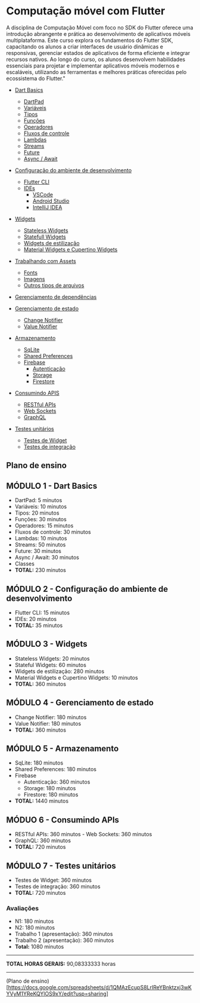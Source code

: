 # Computação móvel com Flutter

A disciplina de Computação Móvel com foco no SDK do Flutter oferece uma introdução abrangente e prática ao desenvolvimento de aplicativos móveis multiplataforma. Este curso explora os fundamentos do Flutter SDK, capacitando os alunos a criar interfaces de usuário dinâmicas e responsivas, gerenciar estados de aplicativos de forma eficiente e integrar recursos nativos. Ao longo do curso, os alunos desenvolvem habilidades essenciais para projetar e implementar aplicativos móveis modernos e escaláveis, utilizando as ferramentas e melhores práticas oferecidas pelo ecossistema do Flutter."


- [Dart Basics](dart-basics/README.md)
  - [DartPad](dart-basics/dartpad/README.md)
  - [Variáveis](dart-basics/variaveis/README.md)
  - [Tipos](dart-basics/tipos/README.md)
  - [Funções](dart-basics/funcoes/README.md)
  - [Operadores](dart-basics/operadores/README.md)
  - [Fluxos de controle](dart-basics/fluxos-de-controle/README-de-controle.md)
  - [Lambdas](dart-basics/lambdas/README.md)
  - [Streams](dart-basics/streams/README.md)
  - [Future](dart-basics/future/README.md)
  - [Async / Await](dart-basics/async-await/README-await.md)

- [Configuração do ambiente de desenvolvimento](configuracao-do-ambiente-de-desenvolvimento/README.md)
  - [Flutter CLI](configuracao-do-ambiente-de-desenvolvimento/flutter-cli/README.md)
  - [IDEs](configuracao-do-ambiente-de-desenvolvimento/ides/README.md)
    - [VSCode](configuracao-do-ambiente-de-desenvolvimento/vscode/README.md)
    - [Android Studio](configuracao-do-ambiente-de-desenvolvimento/android-studio/README.md)
    - [IntelliJ IDEA](configuracao-do-ambiente-de-desenvolvimento/intellij-idea/README.md)

- [Widgets](widgets/README.md)
  - [Stateless Widgets](widgets/stateless-widgets/README.md)
  - [Statefull Widgets](widgets/statefull-widgets/README.md)
  - [Widgets de estilização](widgets/widgets-de-estilizacao/README.md)
  - [Material Widgets e Cupertino Widgets](widgets/material-cupertino-widgets/README.md)

- [Trabalhando com Assets](trabalhando-com-assets/README.md)
  - [Fonts](trabalhando-com-assets/fonts/README.md)
  - [Imagens](trabalhando-com-assets/imagens/README.md)
  - [Outros tipos de arquivos](trabalhando-com-assets/outros-tipos-de-arquivos/README.md)

- [Gerenciamento de dependências](gerenciamento-de-dependencias/README.md)

- [Gerenciamento de estado](gerenciamento-de-estado/README.md)
  - [Change Notifier](gerenciamento-de-estado/change-notifier/README.md)
  - [Value Notifier](gerenciamento-de-estado/value-notifier/README.md)

- [Armazenamento](armazenamento/README.md)
  - [SqLite](armazenamento/sqlite/README.md)
  - [Shared Preferences](armazenamento/shared-preferences/README.md)
  - [Firebase](armazenamento/firebase/README.md)
    - [Autenticação](armazenamento/firebase/autenticacao/README.md)
    - [Storage](armazenamento/firebase/armazenamento/storage/README.md)
    - [Firestore](armazenamento/firebase/armazenamento/firestore/README.md)

- [Consumindo APIS](consumindo-apis/README.md)
  - [RESTful APIs](consumindo-apis/restful-apis/README.md)
  - [Web Sockets](consumindo-apis/web-sockets/README.md)
  - [GraphQL](consumindo-apis/graphql/README.md)

- [Testes unitários](testes-unitarios/README.md)
  - [Testes de Widget](testes-unitarios/testes-de-widget/README.md)
  - [Testes de integração](testes-unitarios/testes-de-integracao/README.md)



## Plano de ensino

## MÓDULO 1 - Dart Basics

- DartPad: 5 minutos
- Variáveis: 10 minutos
- Tipos: 20 minutos
- Funções: 30 minutos
- Operadores: 15 minutos
- Fluxos de controle: 30 minutos
- Lambdas: 10 minutos
- Streams: 50 minutos
- Future: 30 minutos
- Async / Await: 30 minutos
- Classes
- **TOTAL:** 230 minutos

## MÓDULO 2 - Configuração do ambiente de desenvolvimento

- Flutter CLI: 15 minutos
- IDEs: 20 minutos
- **TOTAL:** 35 minutos

## MÓDULO 3 - Widgets

- Stateless Widgets: 20 minutos
- Stateful Widgets: 60 minutos
- Widgets de estilização: 280 minutos
- Material Widgets e Cupertino Widgets: 10 minutos
- **TOTAL:** 360 minutos

## MÓDULO 4 - Gerenciamento de estado

- Change Notifier: 180 minutos
- Value Notifier: 180 minutos
- **TOTAL:** 360 minutos

## MÓDULO 5 - Armazenamento

- SqLite: 180 minutos
- Shared Preferences: 180 minutos
- Firebase
  - Autenticação: 360 minutos
  - Storage: 180 minutos
  - Firestore: 180 minutos
- **TOTAL:** 1440 minutos

## MÓDUO 6 - Consumindo APIs

- RESTful APIs: 360 minutos - Web Sockets: 360 minutos
- GraphQL: 360 minutos
- **TOTAL:** 720 minutos

## MÓDULO 7 - Testes unitários

- Testes de Widget: 360 minutos
- Testes de integração: 360 minutos
- **TOTAL:** 720 minutos

### Avaliações

- N1: 180 minutos
- N2: 180 minutos
- Trabalho 1 (apresentação): 360 minutos
- Trabalho 2 (apresentação): 360 minutos
- **Total:** 1080 minutos


---

**TOTAL HORAS GERAIS:** 90,08333333 horas

---

(Plano de ensino)[https://docs.google.com/spreadsheets/d/1QMAzEcupS8LrIReYBnktzxj3wKYVyM1YReKQYlOS9xY/edit?usp=sharing]